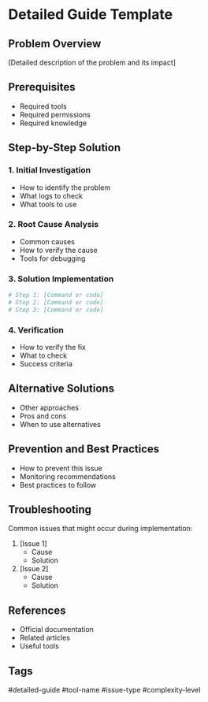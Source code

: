 # Detailed Guide Template

## Problem Overview
[Detailed description of the problem and its impact]

## Prerequisites
- Required tools
- Required permissions
- Required knowledge

## Step-by-Step Solution

### 1. Initial Investigation
- How to identify the problem
- What logs to check
- What tools to use

### 2. Root Cause Analysis
- Common causes
- How to verify the cause
- Tools for debugging

### 3. Solution Implementation
```bash
# Step 1: [Command or code]
# Step 2: [Command or code]
# Step 3: [Command or code]
```

### 4. Verification
- How to verify the fix
- What to check
- Success criteria

## Alternative Solutions
- Other approaches
- Pros and cons
- When to use alternatives

## Prevention and Best Practices
- How to prevent this issue
- Monitoring recommendations
- Best practices to follow

## Troubleshooting
Common issues that might occur during implementation:
1. [Issue 1]
   - Cause
   - Solution
2. [Issue 2]
   - Cause
   - Solution

## References
- Official documentation
- Related articles
- Useful tools

## Tags
#detailed-guide #tool-name #issue-type #complexity-level 